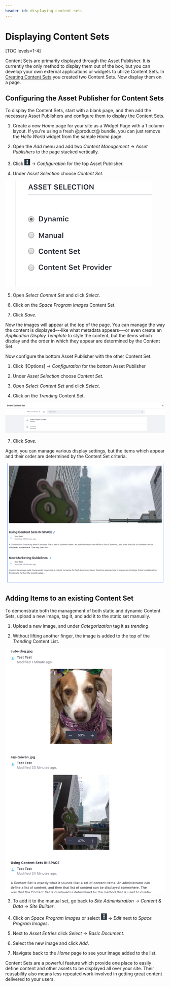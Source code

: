 ```yaml
---
header-id: displaying-content-sets
---
```


# Displaying Content Sets

[TOC levels=1-4]

Content Sets are primarily displayed through the Asset Publisher. It is 
currently the only method to display them out of the box, but you can develop 
your own external applications or widgets to utilize Content Sets. In [Creating Content Sets](/docs/7-2/user/-/knowledge_base/user/creating-content-sets) you 
created two Content Sets. Now display them 
on a page.

## Configuring the Asset Publisher for Content Sets

To display the Content Sets, start with a blank page, and then add the 
necessary Asset Publishers and configure them to display the Content Sets.

1.  Create a new *Home* page for your site as a Widget Page with a 1 column 
    layout. If you're using a fresh @product@ bundle, you can just remove the 
    *Hello World* widget from the sample *Home* page.
    
2.  Open the *Add* menu and add two *Content Management* &rarr; *Asset 
    Publishers* to the page stacked vertically.

3.  Click ![Options](../../../../images/icon-options.png) &rarr; 
    *Configuration* for the top Asset Publisher.

4.  Under *Asset Selection* choose *Content Set*.

![Figure 1: The Asset Publisher has a number of options available for selecting its source for content.](../../../../images/content-set-asset-selection.png)

5.  Open *Select Content Set* and click *Select*.

6.  Click on the *Space Program Images* Content Set.

7.  Click *Save*.

Now the images will appear at the top of the page. You can manage the way the 
content is displayed---like what metadata appears---or even create an 
*Application Display Template* to style the content, but the items which 
display and the order in which they appear are determined by the Content Set.

Now configure the bottom Asset Publisher with the other Content Set.

1.  Click ![Options] &rarr; *Configuration* for the bottom Asset Publisher

2.  Under *Asset Selection* choose *Content Set*.

3.  Open *Select Content Set* and click *Select*.

6.  Click on the *Trending* Content Set.

![Figure 2: Select the Content Set you want to use.](../../../../images/content-set-select-set.png)

7.  Click *Save*.

Again, you can manage various display settings, but the items which appear and 
their order are determined by the Content Set criteria.

![Figure 3: You can see the results as the standard Asset Publisher output. You can create Application Display Templates to add more style and pizzazz here.](../../../../images/content-set-dynamic-results.png)

## Adding Items to an existing Content Set

To demonstrate both the management of both static and dynamic Content Sets, 
upload a new image, tag it, and add it to the static set manually.

1.  Upload a new image, and under *Categorization* tag it as *trending*.

2.  Without lifting another finger, the image is added to the top of the 
    *Trending* Content List.
    
![Figure 4: The result is dynamically added to the Content List wherever it is displayed.](../../../../images/content-set-dynamic-add.png)

3.  To add it to the manual set, go back to *Site Administration* &rarr; 
    *Content & Data* &rarr; *Site Builder*.

4.  Click on *Space Program Images* or select ![Options](../../../../images/icon-options.png) &rarr; *Edit* next to 
    *Space Program Images*.
    
5.  Next to *Asset Entries* click *Select* &rarr; *Basic Document*.

6.  Select the new image and click *Add*.
    
7.  Navigate back to the *Home* page to see your image added to the list.

Content Sets are a powerful feature which provide one place to easily define 
content and other assets to be displayed all over your site. Their reusability 
also means less repeated work involved in getting great content delivered to 
your users.
